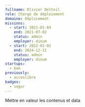```yaml
---
fullname: Olivier Delteil
role: Chargé de déploiement
domaine: Déploiement
missions:
  - start: 2021-01-04
    end: 2021-07-02
    status: admin
    employer: dinum
  - start: 2022-02-02
    end: 2024-12-31
    status: admin
    employer: dinum
startups:
  - ban
previously:
  - acceslibre
badges:
  - segur
---
```


Mettre en valeur les contenus et data
